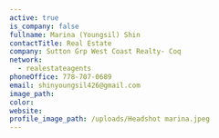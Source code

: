 ```yaml
---
active: true
is_company: false
fullname: Marina (Youngsil) Shin
contactTitle: Real Estate
company: Sutton Grp West Coast Realty- Coq
network:
  - realestateagents
phoneOffice: 778-707-0689
email: shinyoungsil426@gmail.com
image_path:
color:
website:
profile_image_path: /uploads/Headshot marina.jpeg
---
```

